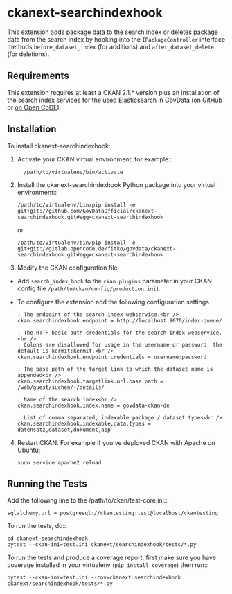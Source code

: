 # ckanext-searchindexhook

This extension adds package data to the search index or deletes package data from the
search index by hooking into the ``IPackageController`` interface methods ``before_dataset_index``
(for additions) and ``after_dataset_delete`` (for deletions).


Requirements
------------

This extension requires at least a CKAN 2.1.* version plus an installation of the search index services for the used Elasticsearch in GovData ([on GitHub](https://github.com/GovDataOfficial/GovDataPortal/) or [on Open CoDE](https://gitlab.opencode.de/fitko/govdata/GovDataPortal)).


Installation
------------

To install ckanext-searchindexhook:

1. Activate your CKAN virtual environment, for example::

    ```
    . /path/to/virtualenv/bin/activate
    ```

2. Install the ckanext-searchindexhook Python package into your virtual environment::

    ```
    /path/to/virtualenv/bin/pip install -e git+git://github.com/GovDataOfficial/ckanext-searchindexhook.git#egg=ckanext-searchindexhook
    ```
    
    or
    
    ```
    /path/to/virtualenv/bin/pip install -e git+git://gitlab.opencode.de/fitko/govdata/ckanext-searchindexhook.git#egg=ckanext-searchindexhook
    ```

3. Modify the CKAN configuration file

- Add ``search_index_hook`` to the ``ckan.plugins`` parameter in your CKAN
   config file ``/path/to/ckan/config/production.ini``).

- To configure the extension add the following configuration settings

  ```
  ; The endpoint of the search index webservice.<br />
  ckan.searchindexhook.endpoint = http://localhost:9070/index-queue/

  ; The HTTP basic auth credentials for the search index webservice.<br />
  ; Colons are disallowed for usage in the username or password, the default is kermit:kermit.<br />
  ckan.searchindexhook.endpoint.credentials = username:password

  ; The base path of the target link to which the dataset name is appended<br />
  ckan.searchindexhook.targetlink.url.base.path = /web/guest/suchen/-/details/

  ; Name of the search index<br />
  ckan.searchindexhook.index.name = govdata-ckan-de

  ; List of comma separated, indexable package / dataset types<br />
  ckan.searchindexhook.indexable.data.types = datensatz,dataset,dokument,app
  ```

4. Restart CKAN. For example if you've deployed CKAN with Apache on Ubuntu:

    ```
    sudo service apache2 reload
    ```

Running the Tests
-----------------

Add the following line to the /path/to/ckan/test-core.ini::

    sqlalchemy.url = postgresql://ckantesting:test@localhost/ckantesting

To run the tests, do::

    cd ckanext-searchindexhook
    pytest --ckan-ini=test.ini ckanext/searchindexhook/tests/*.py

To run the tests and produce a coverage report, first make sure you have
coverage installed in your virtualenv (``pip install coverage``) then run::

    pytest --ckan-ini=test.ini --cov=ckanext.searchindexhook ckanext/searchindexhook/tests/*.py
